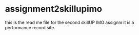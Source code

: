 # assignment2skillupimo
this is the read me file for the second skillUP IMO assignm
it is a performance record site.
